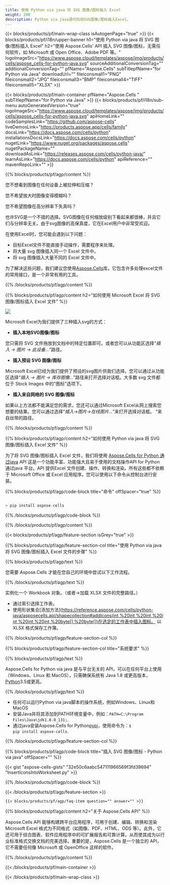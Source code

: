 ```yaml
---
title: 使用 Python via java 将 SVG 图像/图标插入 Excel
weight: 200
description: Python via java源代码将SVG图像/图标插入Excel。
---
```

{{< blocks/products/pf/main-wrap-class isAutogenPage="true" >}}
{{< blocks/products/pf/i18n/upper-banner h1="使用 Python via java 将 SVG 图像/图标插入 Excel" h2="使用 Aspose.Cells\' API 插入 SVG 图像/图标，无需任何软件，如 Microsoft 或 Open Office、Adobe PDF 等。" logoImageSrc="https://www.aspose.cloud/templates/aspose/img/products/cells/aspose_cells-for-python-java.svg" sourceAdditionalConversionTag="" additionalConversionTag="" pfName="Aspose.Cells" subTitlepfName="for Python via Java" downloadUrl="" fileiconsmall1="PNG" fileiconsmall2="JPG" fileiconsmall3="BMP" fileiconsmall4="TIFF" fileiconsmall5="XLSX" >}}

{{< blocks/products/pf/main-container pfName="Aspose.Cells " subTitlepfName="for Python via Java" >}}
{{< blocks/products/pf/i18n/sub-menu autoGeneratedVersion="true" logoImageSrc="https://www.aspose.cloud/templates/aspose/img/products/cells/aspose_cells-for-python-java.svg" apiHomeLink="" codeSamplesLink="https://github.com/aspose-cells" liveDemosLink="https://products.aspose.app/cells/family" docsLink="https://docs.aspose.com/cells/python" installationsDocsLink="https://docs.aspose.com/cells/python" nugetLink="https://www.nuget.org/packages/aspose.cells" nugetPackageName="" downloadAsLink="https://releases.aspose.com/cells/python-java/" learnAsLink="https://docs.aspose.com/cells/python" apiReference="" mavenRepoLink="" >}}

{{% blocks/products/pf/agp/content %}}

您不想看到图像在任何设备上被拉伸和压缩？

您不希望放大时图像变得模糊吗？

您不希望图像在高分辨率下失真吗？

也许SVG是一个不错的选择。SVG图像在任何缩放级别下看起来都很棒，并且它们与分辨率无关。由于svg图像的高保真度，它在Excel用户中非常受欢迎。

在使用Excel时，您可能会遇到以下问题：

+ 目标Excel文件不能直接手动操作，需要程序来处理。
+ 将大量 svg 图像插入同一个 Excel 文件中。
+ 将 svg 图像插入大量不同的 Excel 文件中。

为了解决这些问题，我们建议您使用[Aspose.Cells](https://products.aspose.com/cells/)库。它包含许多处理excel文件的常用接口，是一个非常有用的工具。

{{% /blocks/products/pf/agp/content %}}

{{% blocks/products/pf/agp/content h2="如何使用 Microsoft Excel 将 SVG 图像/图标插入 Excel 文件" %}}

![](/cells/zh/net/icons/insert-icons-to-excel/sample.png)

Microsoft Excel为我们提供了三种插入svg的方式：

+  **插入本地SVG图像/图标**

您只需将 SVG 文件拖放到文档中的特定位置即可。或者您可以从功能区选择“*插入 -> 图片 -> 此设备...*”路径。

+  **插入预设 SVG 图像/图标**

Microsoft Excel已经为我们提供了预设的svg图片供我们选择。您可以通过从功能区选择“*插入 -> 图片 -> 库存图像...*”路径来打开选择对话框。大多数 svg 文件都位于 Stock Images 中的“图标”选项下。

+  **插入来自网络的 SVG 图像/图标**

如果以上方法都不能满足您的需求，您还可以通过Microsoft Excel从网上搜索您想要的结果。您可以通过选择“*插入->图片->在线图片...*”来打开选择对话框。 “来自丝带的路径。

{{% /blocks/products/pf/agp/content %}}

{{% blocks/products/pf/agp/content h2="如何使用 Python via java 将 SVG 图像/图标插入 Excel 文件" %}}

为了将 SVG 图像/图标插入 Excel 文件，我们将使用
 [Aspose.Cells for Python 通过java](https://pypi.org/project/aspose-cells/) 
API 这是一个功能丰富、功能强大且易于使用的文档操作API for Python 通过java 平台。API 提供Excel 文件创建、操作、转换和渲染。所有这些都不依赖于 Microsoft Office 或 Excel 应用程序。您可以使用以下命令从控制台进行安装。

{{% blocks/products/pf/agp/code-block title="命令" offSpacer="true" %}}

```cs

> pip install aspose-cells

```

{{% /blocks/products/pf/agp/code-block %}}

{{% /blocks/products/pf/agp/content %}}

{{< blocks/products/pf/agp/feature-section isGrey="true" >}}

{{% blocks/products/pf/agp/feature-section-col title="使用 Python via java 将 SVG 图像/图标插入 Excel 文件的步骤" %}}

{{% blocks/products/pf/agp/text %}}

您需要 Aspose.Cells 才能在您自己的环境中尝试以下工作流程。

{{% /blocks/products/pf/agp/text %}}

实例化一个 Workbook 对象。（或者->加载 XLSX 文件的完整路径。）
+ 通过索引选择工作表。
 + 使用形状集合[添加方法](https://reference.aspose.com/cells/python-java/asposecells.api/shapecollection#addIcons(int,%20int,%20int,%20int,%20int,%20int,%20byte[],%20byte[])在选定的工作表中插入图标。
以 XLSX 格式保存工作簿。

{{% /blocks/products/pf/agp/feature-section-col %}}

{{% blocks/products/pf/agp/feature-section-col title="系统要求" %}}

{{% blocks/products/pf/agp/text %}}

 Aspose.Cells for Python via java 是与平台无关的 API，可以在任何平台上使用（Windows、Linux 和 MacOS），只需确保系统有 Java 1.8 或更高版本，[Python](https://www.python.org/downloads/)3.5或更高。
 
{{% /blocks/products/pf/agp/text %}}

- 任何可以运行Python via java脚本的操作系统，例如Windows、Linux和MacOS
- 安装Java并将其添加到PATH环境变量中，例如：<code>PATH=C:\Program Files\Java\jdk1.8.0_131;</code>.
- 通过java安装Aspose.Cells for Python<a href="https://pypi.org/project/aspose-cells/">pypi</a>，使用命令为：<code>$ pip install aspose-cells</code>.

{{% /blocks/products/pf/agp/feature-section-col %}}

{{% blocks/products/pf/agp/code-block title="插入 SVG 图像/图标 - Python via java" offSpacer="" %}}

{{< gist "aspose-cells-gists" "32e50c6aabc547111966569f3fd39694" "InsertIconsIntoWorksheet.py" >}}

{{% /blocks/products/pf/agp/code-block %}}

{{< /blocks/products/pf/agp/feature-section >}}

    {{< blocks/products/pf/agp/faq-item question="" answer="" >}}
 

<!-- aboutfile Starts -->

{{% blocks/products/pf/agp/content h2="关于 Aspose.Cells API" %}}

Aspose.Cells API 能够构建跨平台应用程序，可用于创建、编辑、转换和渲染 Microsoft Excel 格式为不同格式（如图像、PDF、HTML、ODS 等）。此外，它还可用于综合图表、软件应用程序中的可扩展报告和可靠计算。从而使其成为以行业标准格式交换文档的完美选择。重要的是，Aspose.Cells 是一个独立的 API，它不需要任何像 Microsoft 或 OpenOffice 这样的软件。

{{% /blocks/products/pf/agp/content %}}



<!-- aboutfile Ends -->
<!--
{{< blocks/products/pf/agp/other-supported-section title="Other Supported Splitting Formats" subTitle="Using C#, One can also split large file into chunks of many other file formats including." >}}

{{< blocks/products/pf/agp/other-supported-section-item href="https://products.aspose.com/cells/net/splitter/ods/" name="ODS" description="OpenDocument Spreadsheet File" >}}
{{< blocks/products/pf/agp/other-supported-section-item href="https://products.aspose.com/cells/net/splitter/xls/" name="XLS" description="Excel Binary Format" >}}
{{< blocks/products/pf/agp/other-supported-section-item href="https://products.aspose.com/cells/net/splitter/xlsb/" name="XLSB" description="Binary Excel Workbook File" >}}
{{< blocks/products/pf/agp/other-supported-section-item href="https://products.aspose.com/cells/net/splitter/xlsm/" name="XLSM" description="Spreadsheet File" >}}

{{< /blocks/products/pf/agp/other-supported-section >}}

-->

{{< /blocks/products/pf/main-container >}}
    
{{< /blocks/products/pf/main-wrap-class >}}
